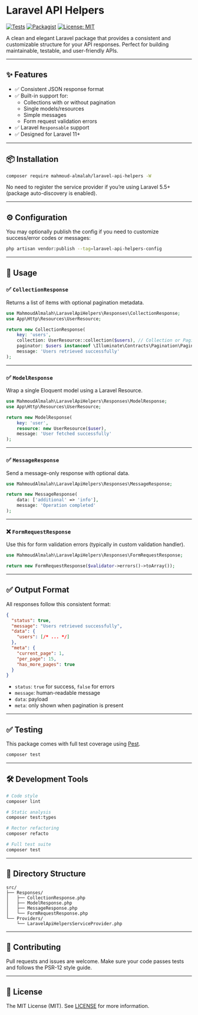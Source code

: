 # Laravel API Helpers

[![Tests](https://github.com/mahmoud-almalah/laravel-api-helpers/actions/workflows/test.yml/badge.svg)](https://github.com/mahmoud-almalah/laravel-api-helpers/actions)
[![Packagist](https://img.shields.io/packagist/v/mahmoud-almalah/laravel-api-helpers)](https://packagist.org/packages/mahmoud-almalah/laravel-api-helpers)
[![License: MIT](https://img.shields.io/badge/license-MIT-blue.svg)](LICENSE)

A clean and elegant Laravel package that provides a consistent and customizable structure for your API responses. Perfect for building maintainable, testable, and user-friendly APIs.

---

## ✨ Features

- ✅ Consistent JSON response format
- ✅ Built-in support for:
  - Collections with or without pagination
  - Single models/resources
  - Simple messages
  - Form request validation errors
- ✅ Laravel `Responsable` support
- ✅ Designed for Laravel 11+

---

## 📦 Installation

```bash
composer require mahmoud-almalah/laravel-api-helpers -W
```

No need to register the service provider if you’re using Laravel 5.5+ (package auto-discovery is enabled).

---

## ⚙️ Configuration

You may optionally publish the config if you need to customize success/error codes or messages:

```bash
php artisan vendor:publish --tag=laravel-api-helpers-config
```

---

## 🚀 Usage

### ✅ `CollectionResponse`

Returns a list of items with optional pagination metadata.

```php
use MahmoudAlmalah\LaravelApiHelpers\Responses\CollectionResponse;
use App\Http\Resources\UserResource;

return new CollectionResponse(
    key: 'users',
    collection: UserResource::collection($users), // Collection or Paginator
    paginator: $users instanceof \Illuminate\Contracts\Pagination\Paginator ? $users : null,
    message: 'Users retrieved successfully'
);
```

---

### ✅ `ModelResponse`

Wrap a single Eloquent model using a Laravel Resource.

```php
use MahmoudAlmalah\LaravelApiHelpers\Responses\ModelResponse;
use App\Http\Resources\UserResource;

return new ModelResponse(
    key: 'user',
    resource: new UserResource($user),
    message: 'User fetched successfully'
);
```

---

### ✅ `MessageResponse`

Send a message-only response with optional data.

```php
use MahmoudAlmalah\LaravelApiHelpers\Responses\MessageResponse;

return new MessageResponse(
    data: ['additional' => 'info'],
    message: 'Operation completed'
);
```

---

### ❌ `FormRequestResponse`

Use this for form validation errors (typically in custom validation handler).

```php
use MahmoudAlmalah\LaravelApiHelpers\Responses\FormRequestResponse;

return new FormRequestResponse($validator->errors()->toArray());
```

---

## ✅ Output Format

All responses follow this consistent format:

```json
{
  "status": true,
  "message": "Users retrieved successfully",
  "data": {
    "users": [/* ... */]
  },
  "meta": {
    "current_page": 1,
    "per_page": 15,
    "has_more_pages": true
  }
}
```

- `status`: `true` for success, `false` for errors
- `message`: human-readable message
- `data`: payload
- `meta`: only shown when pagination is present

---

## ✅ Testing

This package comes with full test coverage using [Pest](https://pestphp.com).

```bash
composer test
```

---

## 🛠 Development Tools

```bash
# Code style
composer lint

# Static analysis
composer test:types

# Rector refactoring
composer refacto

# Full test suite
composer test
```

---

## 📂 Directory Structure

```
src/
├── Responses/
│   ├── CollectionResponse.php
│   ├── ModelResponse.php
│   ├── MessageResponse.php
│   └── FormRequestResponse.php
└── Providers/
    └── LaravelApiHelpersServiceProvider.php
```

---

## 🤝 Contributing

Pull requests and issues are welcome. Make sure your code passes tests and follows the PSR-12 style guide.

---

## 📄 License

The MIT License (MIT). See [LICENSE](LICENSE) for more information.
```
